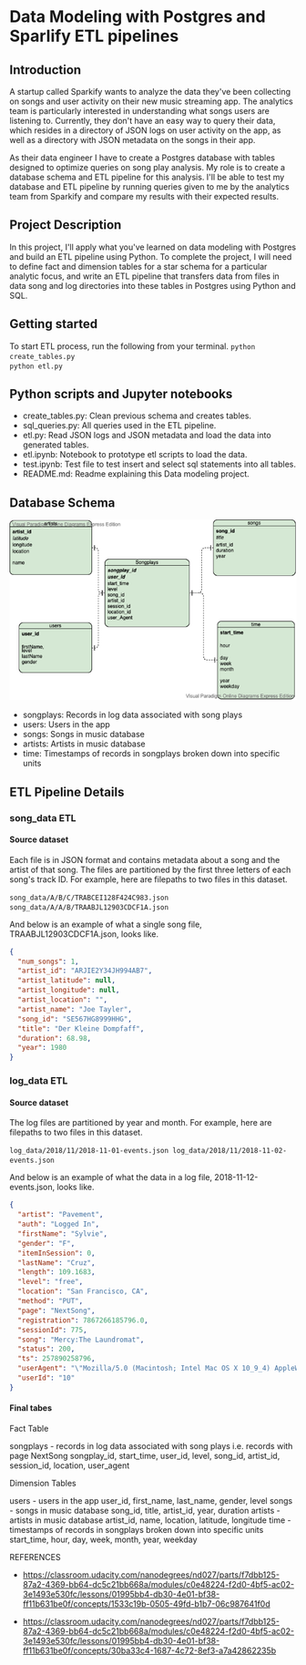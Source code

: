 # Data Modeling with Postgres and Sparlify ETL pipelines

## Introduction
A startup called Sparkify wants to analyze the data they've been collecting on songs and user activity on their new music streaming app. The analytics team is particularly interested in understanding what songs users are listening to. Currently, they don't have an easy way to query their data, which resides in a directory of JSON logs on user activity on the app, as well as a directory with JSON metadata on the songs in their app.

As their data engineer I have to create a Postgres database with tables designed to optimize queries on song play analysis. My role is to create a database schema and ETL pipeline for this analysis. I'll be able to test my database and ETL pipeline by running queries given to me by the analytics team from Sparkify and compare my results with their expected results.

## Project Description
In this project, I'll apply what you've learned on data modeling with Postgres and build an ETL pipeline using Python. To complete the project, I will need to define fact and dimension tables for a star schema for a particular analytic focus, and write an ETL pipeline that transfers data from files in data song and log directories into these tables in Postgres using Python and SQL.

## Getting started
To start ETL process, run the following from your terminal.
`python create_tables.py`</br>
`python etl.py`

## Python scripts and Jupyter notebooks

- create_tables.py: Clean previous schema and creates tables.
- sql_queries.py: All queries used in the ETL pipeline.
- etl.py: Read JSON logs and JSON metadata and load the data into generated tables.
- etl.ipynb: Notebook to prototype etl scripts to load the data.
- test.ipynb: Test file to test insert and select sql statements into all tables.
- README.md: Readme explaining this Data modeling project.

## Database Schema
![ERD](Sparkify.vpd.png)

- songplays: Records in log data associated with song plays
- users: Users in the app
- songs: Songs in music database
- artists: Artists in music database
- time: Timestamps of records in songplays broken down into specific units

## ETL Pipeline Details


### song_data ETL

#### Source dataset
Each file is in JSON format and contains metadata about a song and the artist of that song. The files are partitioned by the first three letters of each song's track ID. For example, here are filepaths to two files in this dataset.

`song_data/A/B/C/TRABCEI128F424C983.json
song_data/A/A/B/TRAABJL12903CDCF1A.json
`

And below is an example of what a single song file, TRAABJL12903CDCF1A.json, looks like.
```json
{
  "num_songs": 1,
  "artist_id": "ARJIE2Y34JH994AB7",
  "artist_latitude": null,
  "artist_longitude": null,
  "artist_location": "",
  "artist_name": "Joe Tayler",
  "song_id": "SE567HG8999HHG",
  "title": "Der Kleine Dompfaff",
  "duration": 68.98,
  "year": 1980
}
```

### log_data ETL

#### Source dataset
The log files are partitioned by year and month. For example, here are filepaths to two files in this dataset.

`log_data/2018/11/2018-11-01-events.json
log_data/2018/11/2018-11-02-events.json
`

And below is an example of what the data in a log file, 2018-11-12-events.json, looks like.
```json
{
  "artist": "Pavement",
  "auth": "Logged In",
  "firstName": "Sylvie",
  "gender": "F",
  "itemInSession": 0,
  "lastName": "Cruz",
  "length": 109.1683,
  "level": "free",
  "location": "San Francisco, CA",
  "method": "PUT",
  "page": "NextSong",
  "registration": 7867266185796.0,
  "sessionId": 775,
  "song": "Mercy:The Laundromat",
  "status": 200,
  "ts": 257890258796,
  "userAgent": "\"Mozilla/5.0 (Macintosh; Intel Mac OS X 10_9_4) AppleWebKit/537.77.4 (KHTML, like Gecko) Version/7.0.5 Safari/537.77.4\"",
  "userId": "10"
}
```

#### Final tabes
Fact Table

songplays - records in log data associated with song plays i.e. records with page NextSong
songplay_id, start_time, user_id, level, song_id, artist_id, session_id, location, user_agent

Dimension Tables

users - users in the app
user_id, first_name, last_name, gender, level
songs - songs in music database
song_id, title, artist_id, year, duration
artists - artists in music database
artist_id, name, location, latitude, longitude
time - timestamps of records in songplays broken down into specific units
start_time, hour, day, week, month, year, weekday


REFERENCES
* https://classroom.udacity.com/nanodegrees/nd027/parts/f7dbb125-87a2-4369-bb64-dc5c21bb668a/modules/c0e48224-f2d0-4bf5-ac02-3e1493e530fc/lessons/01995bb4-db30-4e01-bf38-ff11b631be0f/concepts/1533c19b-0505-49fd-b1b7-06c987641f0d

*  https://classroom.udacity.com/nanodegrees/nd027/parts/f7dbb125-87a2-4369-bb64-dc5c21bb668a/modules/c0e48224-f2d0-4bf5-ac02-3e1493e530fc/lessons/01995bb4-db30-4e01-bf38-ff11b631be0f/concepts/30ba33c4-1687-4c72-8ef3-a7a42862235b